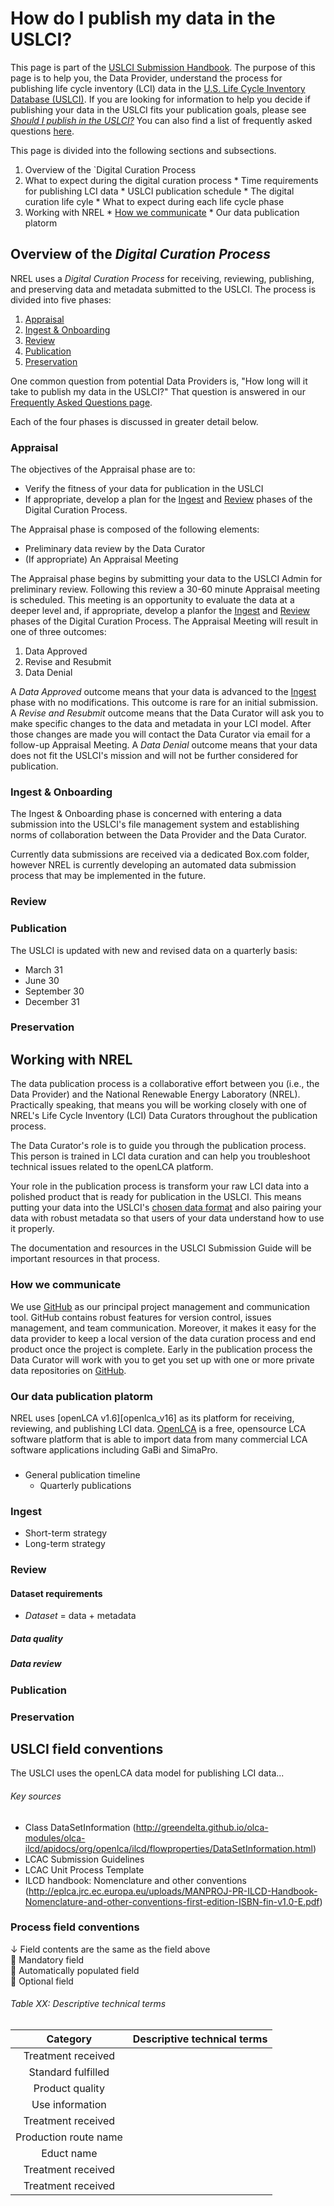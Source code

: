 # How do I publish my data in the USLCI?

This page is part of the [USLCI Submission Handbook](00-sub-handbook-landing.md).  The purpose of this page is to help you, the Data Provider, understand the process for publishing life cycle inventory (LCI) data in the [U.S. Life Cycle Inventory Database (USLCI)][uslci-web].  If you are looking for information to help you decide if publishing your data in the USLCI fits your publication goals, please see *[Should I publish in the USLCI?](01-should-i-publish-in-the-uslci.md)*  You can also find a list of frequently asked questions [here](03-frequently-asked-questions.md).

This page is divided into the following sections and subsections.
  1. Overview of the `Digital Curation Process
  2. What to expect during the digital curation process
    * Time requirements for publishing LCI data
    * USLCI publication schedule
    * The digital curation life cyle
    * What to expect during each life cycle phase
  3. Working with NREL
    * [How we communicate](#communication)
    * Our data publication platorm

<a id="digital-curation-overview"></a>
## Overview of the *Digital Curation Process*
NREL uses a *Digital Curation Process* for receiving, reviewing, publishing, and preserving data and metadata submitted to the USLCI.  The process is divided into five phases:
  1. [Appraisal](#appraisal)  
  2. [Ingest & Onboarding](#ingest-and-onboarding)  
  3. [Review](#review)  
  4. [Publication](#publication)  
  5. [Preservation](#preservation)  

One common question from potential Data Providers is, "How long will it take to publish my data in the USLCI?"  That question is answered in our [Frequently Asked Questions page](faq.md#how-long).

Each of the four phases is discussed in greater detail below.

<a id="appraisal"></a>
### Appraisal
The objectives of the Appraisal phase are to:
  * Verify the fitness of your data for publication in the USLCI
  * If appropriate, develop a plan for the [Ingest](#ingest) and [Review](#review) phases of the Digital Curation Process.

The Appraisal phase is composed of the following elements:
  * Preliminary data review by the Data Curator
  * (If appropriate) An Appraisal Meeting

The Appraisal phase begins by submitting your data to the USLCI Admin for preliminary review.  Following this review a 30-60 minute Appraisal meeting is scheduled.  This meeting is an opportunity to evaluate the data at a deeper level and, if appropriate, develop a planfor the [Ingest](#ingest) and [Review](#review) phases of the Digital Curation Process.  The Appraisal Meeting will result in one of three outcomes:
  1. Data Approved
  2. Revise and Resubmit
  3. Data Denial

A *Data Approved* outcome means that your data is advanced to the [Ingest](#ingest) phase with no modifications.  This outcome is rare for an initial submission.  A *Revise and Resubmit* outcome means that the Data Curator will ask you to make specific changes to the data and metadata in your LCI model.  After those changes are made you will contact the Data Curator via email for a follow-up Appraisal Meeting.  A *Data Denial* outcome means that your data does not fit the USLCI's mission and will not be further considered for publication.

<a id="ingest-and-onboarding"></a>
### Ingest & Onboarding
The Ingest & Onboarding phase is concerned with entering a data submission into the USLCI's file management system and establishing norms of collaboration between the Data Provider and the Data Curator.

Currently data submissions are received via a dedicated Box.com folder, however NREL is currently developing an automated data submission process that may be implemented in the future.


<a id="review"></a>
### Review

<a id="publication"></a>
### Publication
The USLCI is updated with new and revised data on a quarterly basis:
  * March 31
  * June 30
  * September 30
  * December 31

<a id="preservation"></a>
### Preservation


## Working with NREL
The data publication process is a collaborative effort between you (i.e., the Data Provider) and the National Renewable Energy Laboratory (NREL).  Practically speaking, that means you will be working closely with one of NREL's Life Cycle Inventory (LCI) Data Curators throughout the publication process.

The Data Curator's role is to guide you through the publication process.  This person is trained in LCI data curation and can help you troubleshoot technical issues related to the openLCA platform.

Your role in the publication process is transform your raw LCI data into a polished product that is ready for publication in the USLCI.  This means putting your data into the USLCI's [chosen data format](#data-publication-platform) and also pairing your data with robust metadata so that users of your data understand how to use it properly.  

The documentation and resources in the USLCI Submission Guide will be important resources in that process.

### How we communicate
We use [GitHub] as our principal project management and communication tool.  GitHub contains robust features for version control, issues management, and team communication.  Moreover, it makes it easy for the data provider to keep a local version of the data curation process and end product once the project is complete.  Early in the publication process the Data Curator will work with you to get you set up with one or more private data repositories on [GitHub].

<a id="data-publication-platform"></a>
### Our data publication platorm
NREL uses [openLCA v1.6][openlca_v16] as its platform for receiving, reviewing, and publishing LCI data.  [OpenLCA][openlca] is a free, opensource LCA software platform that is able to import data from many commercial LCA software applications including GaBi and SimaPro.

###


  * General publication timeline
    * Quarterly publications

### Ingest
  * Short-term strategy
  * Long-term strategy

### Review  

#### Dataset requirements
* *Dataset* = data + metadata

##### Data quality
##### Data review

### Publication  
### Preservation

## USLCI field conventions
The USLCI uses the openLCA data model for publishing LCI data...

###### Key sources
* Class DataSetInformation (http://greendelta.github.io/olca-modules/olca-ilcd/apidocs/org/openlca/ilcd/flowproperties/DataSetInformation.html)
* LCAC Submission Guidelines
* LCAC Unit Process Template
* ILCD handbook: Nomenclature and other conventions (http://eplca.jrc.ec.europa.eu/uploads/MANPROJ-PR-ILCD-Handbook-Nomenclature-and-other-conventions-first-edition-ISBN-fin-v1.0-E.pdf)

### Process field conventions
&darr; Field contents are the same as the field above  
:small_red_triangle: Mandatory field  
:small_orange_diamond: Automatically populated field  
:small_blue_diamond: Optional field  

###### Table XX: Descriptive technical terms

| Category | Descriptive technical terms |   
|:---:|:---|    
| Treatment received |   |    
| Standard fulfilled |   |    
| Product quality |   |    
| Use information |   |    
| Treatment received |   |    
| Production route name |   |    
| Educt name |   |    
| Treatment received |   |    
| Treatment received |   |    


[github]: https://github.com/   
[openlca]: http://www.openlca.org/  
[openlca-v16]: http://www.openlca.org/download/ 
[uslci-web]: https://uslci.lcacommons.gov/uslci/search    
